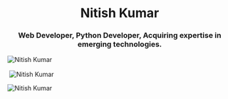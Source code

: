 <h1 align="center">Nitish Kumar</h1>
<h3 align="center">Web Developer, Python Developer, Acquiring expertise in emerging technologies.</h3>
<p><img align="center" src="https://github-readme-stats.vercel.app/api?username=c0d1ngthunder&show_icons=true&theme=transparent" alt="Nitish Kumar"></p>
<p>&nbsp;<img align="center" src="https://github-readme-stats.vercel.app/api?username=c0d1ngthunder&show_icons=true&locale=en" alt="Nitish Kumar" /></p>
<p><img align="center" src="https://github-readme-streak-stats.herokuapp.com/?user=c0d1ngthunder&" alt="Nitish Kumar" /></p>
